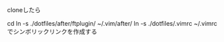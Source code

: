 cloneしたら

cd
 ln -s ./dotfiles/after/ftplugin/ ~/.vim/after/
 ln -s ./dotfiles/.vimrc ~/.vimrc
でシンボリックリンクを作成する

